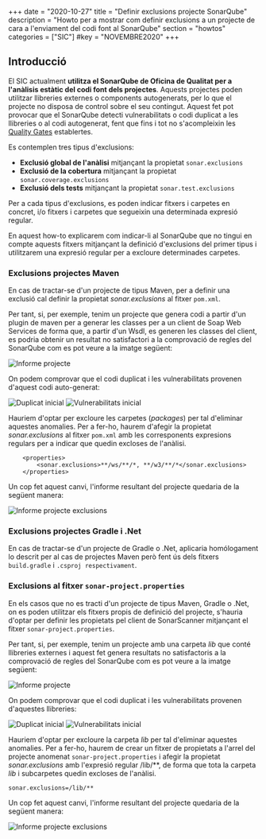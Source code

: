 +++
date        = "2020-10-27"
title       = "Definir exclusions projecte SonarQube"
description = "Howto per a mostrar com definir exclusions a un projecte de cara a l'enviament del codi font al SonarQube"
section     = "howtos"
categories  = ["SIC"]
#key        = "NOVEMBRE2020"
+++

## Introducció

El SIC actualment **utilitza el SonarQube de Oficina de Qualitat per a l'anàlisis estàtic del codi font dels projectes**.
Aquests projectes poden utilitzar llibreries externes o components autogenerats, per lo que el projecte no disposa de control sobre el seu contingut.
Aquest fet pot provocar que el SonarQube detecti vulnerabilitats o codi duplicat a les llibreries o al codi autogenerat, fent que fins i tot
no s'acompleixin les [Quality Gates](https://qualitat.solucions.gencat.cat/eines/sonarqube/) establertes.

Es contemplen tres tipus d'exclusions:

- **Exclusió global de l'anàlisi** mitjançant la propietat `sonar.exclusions`
- **Exclusió de la cobertura** mitjançant la propietat `sonar.coverage.exclusions`
- **Exclusió dels tests** mitjançant la propietat `sonar.test.exclusions`

Per a cada tipus d'exclusions, es poden indicar fitxers i carpetes en concret, i/o fitxers i carpetes que segueixin una determinada expresió regular.

En aquest how-to explicarem com indicar-li al SonarQube que no tingui en compte aquests fitxers mitjançant la definició d'exclusions del primer tipus
i utilitzarem una expresió regular per a excloure determinades carpetes.

### Exclusions projectes Maven

En cas de tractar-se d'un projecte de tipus Maven, per a definir una exclusió cal definir la propietat *sonar.exclusions* al fitxer `pom.xml`.

Per tant, si, per exemple, tenim un projecte que genera codi a partir d'un plugin de maven per a generar les classes per a un client de Soap Web Services de forma que, a partir d'un Wsdl,
es generen les classes del client, es podria obtenir un resultat no satisfactori a la comprovació de regles del SonarQube com es pot veure a la imatge següent:

![Informe projecte](/images/howtos/SonarPropertiesMaven_inicial.png)

On podem comprovar que el codi duplicat i les vulnerabilitats provenen d'aquest codi auto-generat:

![Duplicat inicial](/images/howtos/SonarPropertiesMaven_duplicitat_inicial.png)
![Vulnerabilitats inicial](/images/howtos/SonarPropertiesMaven_vulnerabilitats_inicial.png)

Hauriem d'optar per excloure les carpetes (*packages*) per tal d'eliminar aquestes anomalies. Per a fer-ho, haurem d'afegir la propietat *sonar.exclusions*
al fitxer `pom.xml` amb les corresponents expresions regulars per a indicar que quedin excloses de l'anàlisi.

```
	<properties>
		<sonar.exclusions>**/ws/**/*, **/w3/**/*</sonar.exclusions>
	</properties>
```

Un cop fet aquest canvi, l'informe resultant del projecte quedaria de la següent manera:

![Informe projecte exclusions](/images/howtos/SonarPropertiesMaven_exclusions.png)

### Exclusions projectes Gradle i .Net

En cas de tractar-se d'un projecte de Gradle o .Net, aplicaria homólogament lo descrit per al cas de projectes Maven però fent ús dels fitxers `build.gradle` i `.csproj respectivament`.

### Exclusions al fitxer `sonar-project.properties`

En els casos que no es tracti d'un projecte de tipus Maven, Gradle o .Net, on es poden utilitzar els fitxers propis de definició del projecte,
s'hauria d'optar per definir les propietats pel client de SonarScanner mitjançant el fitxer `sonar-project.properties`.

Per tant, si, per exemple, tenim un projecte amb una carpeta *lib* que conté llibreries externes i aquest fet genera resultats no satisfactoris a la comprovació
de regles del SonarQube com es pot veure a la imatge següent:

![Informe projecte](/images/howtos/SonarProperties_inicial.png)

On podem comprovar que el codi duplicat i les vulnerabilitats provenen d'aquestes llibreries:

![Duplicat inicial](/images/howtos/SonarProperties_duplicitat_inicial.png)
![Vulnerabilitats inicial](/images/howtos/SonarProperties_vulnerabilitats_inicial.png)

Hauriem d'optar per excloure la carpeta *lib* per tal d'eliminar aquestes anomalies. Per a fer-ho, haurem de crear un fitxer de propietats a l'arrel del projecte anomenat
`sonar-project.properties` i afegir la propietat *sonar.exclusions* amb l'expresió regular /lib/**, de forma que  tota la carpeta *lib* i subcarpetes quedin excloses de l'anàlisi.

```
sonar.exclusions=/lib/**
```

Un cop fet aquest canvi, l'informe resultant del projecte quedaria de la següent manera:

![Informe projecte exclusions](/images/howtos/SonarProperties_exclusions.png)